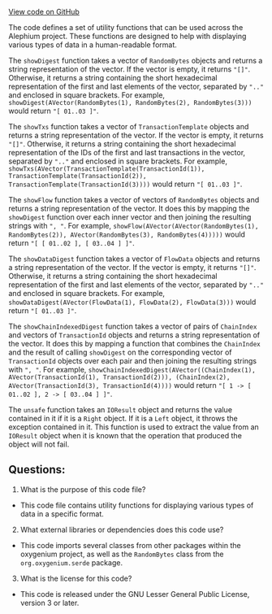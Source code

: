 [View code on GitHub](https://github.com/oxygenium/oxygenium/flow/src/main/scala/org/oxygenium/flow/Utils.scala)

The code defines a set of utility functions that can be used across the Alephium project. These functions are designed to help with displaying various types of data in a human-readable format. 

The `showDigest` function takes a vector of `RandomBytes` objects and returns a string representation of the vector. If the vector is empty, it returns `"[]"`. Otherwise, it returns a string containing the short hexadecimal representation of the first and last elements of the vector, separated by `".."` and enclosed in square brackets. For example, `showDigest(AVector(RandomBytes(1), RandomBytes(2), RandomBytes(3)))` would return `"[ 01..03 ]"`.

The `showTxs` function takes a vector of `TransactionTemplate` objects and returns a string representation of the vector. If the vector is empty, it returns `"[]"`. Otherwise, it returns a string containing the short hexadecimal representation of the IDs of the first and last transactions in the vector, separated by `".."` and enclosed in square brackets. For example, `showTxs(AVector(TransactionTemplate(TransactionId(1)), TransactionTemplate(TransactionId(2)), TransactionTemplate(TransactionId(3))))` would return `"[ 01..03 ]"`.

The `showFlow` function takes a vector of vectors of `RandomBytes` objects and returns a string representation of the vector. It does this by mapping the `showDigest` function over each inner vector and then joining the resulting strings with `", "`. For example, `showFlow(AVector(AVector(RandomBytes(1), RandomBytes(2)), AVector(RandomBytes(3), RandomBytes(4)))))` would return `"[ [ 01..02 ], [ 03..04 ] ]"`.

The `showDataDigest` function takes a vector of `FlowData` objects and returns a string representation of the vector. If the vector is empty, it returns `"[]"`. Otherwise, it returns a string containing the short hexadecimal representation of the first and last elements of the vector, separated by `".."` and enclosed in square brackets. For example, `showDataDigest(AVector(FlowData(1), FlowData(2), FlowData(3)))` would return `"[ 01..03 ]"`.

The `showChainIndexedDigest` function takes a vector of pairs of `ChainIndex` and vectors of `TransactionId` objects and returns a string representation of the vector. It does this by mapping a function that combines the `ChainIndex` and the result of calling `showDigest` on the corresponding vector of `TransactionId` objects over each pair and then joining the resulting strings with `", "`. For example, `showChainIndexedDigest(AVector((ChainIndex(1), AVector(TransactionId(1), TransactionId(2))), (ChainIndex(2), AVector(TransactionId(3), TransactionId(4))))` would return `"[ 1 -> [ 01..02 ], 2 -> [ 03..04 ] ]"`.

The `unsafe` function takes an `IOResult` object and returns the value contained in it if it is a `Right` object. If it is a `Left` object, it throws the exception contained in it. This function is used to extract the value from an `IOResult` object when it is known that the operation that produced the object will not fail.
## Questions: 
 1. What is the purpose of this code file?
- This code file contains utility functions for displaying various types of data in a specific format.

2. What external libraries or dependencies does this code use?
- This code imports several classes from other packages within the oxygenium project, as well as the `RandomBytes` class from the `org.oxygenium.serde` package.

3. What is the license for this code?
- This code is released under the GNU Lesser General Public License, version 3 or later.
